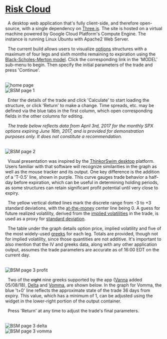 <a href="http://www.riskcloud.xyz">Risk Cloud</a>
===

&nbsp; A desktop web application that's fully client-side, and therefore open-source, with a single dependency on <a href="https://github.com/mrdoob/three.js/">Three.js</a>. The site is hosted on a virtual machine powered by Google Cloud Platform's Compute Engine. The instance is running Linux Ubuntu with Apache2 Web Server.

&nbsp; The current build allows users to visualize <a href="https://en.wikipedia.org/wiki/Option_(finance)">options</a> structures with a maximum of four legs and sixth months remaining to expiration using the <a href="https://en.wikipedia.org/wiki/Black%E2%80%93Scholes_model">Black-Scholes-Merton model</a>. Click the corresponding link in the 'MODEL' sub-menu to begin. Then specify the initial parameters of the trade and press 'Continue'.

<br>
<img width="" alt="home page" src="https://drive.google.com/uc?export=download&id=0B3rehuqgDPeVM2JoaWkwQ1Zqcms">
<br>
<img width="" alt="BSM page 1" src="https://drive.google.com/uc?export=download&id=0B3rehuqgDPeVaXJ0eDh6WEZtNWM">
<br>

&nbsp; Enter the details of the trade and click 'Calculate' to start loading the structure, or click 'Return' to make a change. Time spreads, etc. may be defined via the blue tabs in the first column, which open corresponding fields in the other columns for editing.

&nbsp; <i>The trade below reflects data from April 3rd, 2017 for the monthly SPX options expiring June 16th, 2017, and is provided for demonstration purposes only. It does not constitute a recommendation.</i>

<br>
<img width="" alt="BSM page 2" src="https://drive.google.com/uc?export=download&id=0B3rehuqgDPeVZU9DMHR6ZkUtQXc">
<br>

&nbsp; Visual presentation was inspired by the <a href="https://www.thinkorswim.com/t/trading.html">ThinkorSwim desktop</a> platform. Users familiar with that software will recognize similarities in the graph as well as the mouse tracker and its output. One key difference is the addition of a 'T-0.5' line, shown in purple. This curve gauges trade behavior a half-day before expiration, which can be useful in determining holding periods, as some structures can retain significant profit potential until very close to expiry.

&nbsp; The yellow vertical dotted lines mark the discrete range from -3 to +3 standard deviations, with the <a href="https://en.wikipedia.org/wiki/Moneyness">at-the-money</a> center line being 0. A guess for future realized volatility, derived from the <a href="https://en.wikipedia.org/wiki/Implied_volatility">implied volatilities</a> in the trade, is used as a proxy for <a href="https://en.wikipedia.org/wiki/Standard_deviation">standard deviation</a>.

&nbsp; The table under the graph details option price, implied volatility and five of the most widely-used <a href="https://en.wikipedia.org/wiki/Greeks_(finance)">greeks</a> for each leg. Totals are provided, though not for implied volatility, since those quantities are not additive. It's important to also mention that the IV and greeks data, along with any other application output, assumes the trade parameters are accurate as of 16:00 EDT on the current day.

<br>
<img width="" alt="BSM page 3 profit" src="https://drive.google.com/uc?export=download&id=0B3rehuqgDPeVcTFObFluQVFLbzQ">
<br>

&nbsp; Two of the ~~eight~~ nine greeks supported by the app (<a href="https://en.wikipedia.org/wiki/Greeks_(finance)#Vanna">Vanna</a> added 05/08/18), <a href="https://en.wikipedia.org/wiki/Greeks_(finance)#Delta">Delta</a> and <a href="https://en.wikipedia.org/wiki/Greeks_(finance)#Vomma">Vomma</a>, are shown below. In the graph for Vomma, the blue 't+0' line reflects the approximate state of the trade 36 days from expiry. This value, which has a minimum of 1, can be adjusted using the widget in the lower-right portion of the output container.

&nbsp; Press 'Return' at any time to adjust the trade's final parameters.

<br>
<img width="" alt="BSM page 3 delta" src="https://drive.google.com/uc?export=download&id=0B3rehuqgDPeVLUFHOEU2bjVfb1E">
<br>
<img width="" alt="BSM page 3 vomma" src="https://drive.google.com/uc?export=download&id=0B3rehuqgDPeVUXNMSDk2SUtpN2c">
